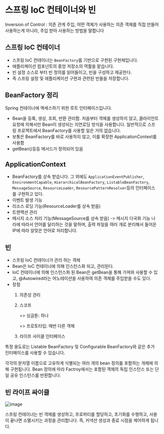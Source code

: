 # 스프링 IoC 컨테이너와 빈
Inversion of Control : 의존 관계 주입, 
어떤 객체가 사용하는 의존 객체를 직접 만들어 사용하는게 아니라, 주입 받아 사용하는 방법을 말합니다

## 스프링 IoC 컨테이너
- 스프링 IoC 컨테이너는 ```BeanFactory```를 기반으로 구현된 구현체입니다.
- 애플리케이션 컴포넌트의 중앙 저장소의 역활을 맡습니다.
- 빈 설정 소스로 부터 빈 정의를 읽어들이고, 빈을 구성하고 제공한다.
- 즉 스프링 설정 및 애플리케이션 구현과 관련된 빈들을 저장합니다.

## BeanFactory 정리
Spring 컨테이너에 액세스하기 위한 루트 인터페이스입니다.
- Bean을 등록, 생성, 조회, 반환 관리함.
처음부터 객체를 생성하지 않고, 클라이언트 요청에 의해서만 Bean이 생성되는 지연로딩 방식을 사용합니다.
일반적으로 스프링 프로젝트에서 BeanFactory를 사용할 일은 거의 없습니다.
- 보통은 BeanFactory를 바로 사용하지 않고, 이를 확장한 ApplicationContext를 사용함
- getBean()등등 메서드가 정의되어 있음

## ApplicationContext
- BeanFactory를 상속 받습니다.
그 외에도 ```ApplicationEventPublisher```, ```EnvironmentCapable```, ```HierarchicalBeanFactory```, ```ListableBeanFactory```,
```MessageSource```, ```ResourceLoader```, ```ResourcePatternResolver```등의 인터페이스를 구현하고 있다.
- 이벤트 발생 기능
- 리소스 로딩 기능(ResourceLoader를 상속 받음)
- 트랜잭션 관리
- 메시지 소스 처리 기능(MessageSource를 상속 받음) -> 메시지 다국화 기능
나라에 따라서 언어를 달리하는 것을 말하며, 출력 파일을 여러 개로 분리해서 들어온 IP에 따라 알맞은 언어로 처리합니다.

## 빈
- 스프링 IoC 컨테이너가 관리 하는 객체
- Bean은 IoC 컨테이너에 의해 인스턴스화 되고, 관리된다.
- IoC 컨테이너에 의해 인스턴스화 된 Bean은 getBean을 통해 가져와 사용할 수 있고, @Autowired라는 어노테이션을 사용하여 의존 객체를 주입받을 수도 있다.
- 장점
    1. 의존성 관리
    2. 스코프
        
        => 싱글톤: 하나
        
        => 프로토타입: 매번 다른 객체
        
    3. 라이프 사이클 인터페이스


특정 용도로는 Listable BeanFactory 및 Configurable BeanFactory와 같은 추가 인터페이스를 사용할 수 있습니다.

각각의 문자열 이름으로 고유하게 식별되는 여러 개의 bean 정의를 포함하는 개체에 의해 구현됩니다.
Bean 정의에 따라 Factroy에서는 포함된 객체의 독립 인스턴스 또는 단일 공유 인스턴스를 반환합니다.

## 빈 라이프 싸이클
![image](https://user-images.githubusercontent.com/50797070/125049769-47fb2380-e0dc-11eb-8109-78080775cf85.png)

스프링 컨테이너는 빈 객체를 생성하고, 프로퍼티를 할당하고, 초기화를 수행하고, 사용이 끝나면 소멸시키는 과정을 관리합니다.
즉, 커넥션 생성과 종료 시점을 제어하게 됩니다.





